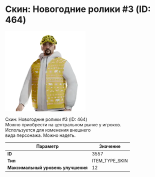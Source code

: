 # Скин: Новогодние ролики #3 (ID: 464)

![Item Image](../img/3557.webp?raw=true)

Скин: Новогодние ролики #3 (ID: 464)<br>Можно приобрести на центральном рынке у игроков.<br>Используется для изменения внешнего<br>вида персонажа. Можно надеть.


| Параметр | Значение |
|----------|----------|
| **ID** | 3557 |
| **Тип** | ITEM_TYPE_SKIN |
| **Максимальный уровень улучшения** | 12 |

